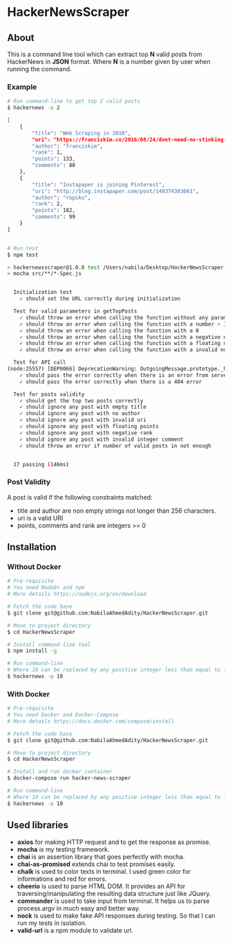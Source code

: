 # HackerNewsScraper

## About
This is a command line tool which can extract top **N** valid posts from HackerNews in **JSON** format. Where **N** is a number given by user when running the command.

### Example
``` bash
# Run command-line to get top 2 valid posts
$ hackernews -p 2

[
    {
        "title": "Web Scraping in 2016",
        "uri": "https://franciskim.co/2016/08/24/dont-need-no-stinking-api-web-scraping-2016-beyond/",
        "author": "franciskim",
        "rank": 1,
        "points": 133,
        "comments": 80
    },
    {
        "title": "Instapaper is joining Pinterest",
        "uri": "http://blog.instapaper.com/post/149374303661",
        "author": "ropiku",
        "rank": 2,
        "points": 182,
        "comments": 99
    }
]


# Run test
$ npm test

> hackernewsscraper@1.0.0 test /Users/nabila/Desktop/HackerNewsScraper
> mocha src/**/*-Spec.js


  Initialization test
    ✓ should set the URL correctly during initialization

  Test for valid parameters in getTopPosts
    ✓ should throw an error when calling the function without any parameters
    ✓ should throw an error when calling the function with a number > 100
    ✓ should throw an error when calling the function with a 0
    ✓ should throw an error when calling the function with a negative number
    ✓ should throw an error when calling the function with a floating number
    ✓ should throw an error when calling the function with a invalid number

  Test for API call
(node:25557) [DEP0066] DeprecationWarning: OutgoingMessage.prototype._headers is deprecated
    ✓ should pass the error correctly when there is an error from server side
    ✓ should pass the error correctly when there is a 404 error

  Test for posts validity
    ✓ should get the top two posts correctly
    ✓ should ignore any post with empty title
    ✓ should ignore any post with no author
    ✓ should ignore any post with invalid uri
    ✓ should ignore any post with floating points
    ✓ should ignore any post with negative rank
    ✓ should ignore any post with invalid integer comment
    ✓ should throw an error if number of valid posts in not enough


  17 passing (146ms)
```

### Post Validity
A post is valid if the following constraints matched:
- title and author are non empty strings not longer than 256 characters.
- uri is a valid URI
- points, comments and rank are integers >= 0

## Installation
### Without Docker
``` bash
# Pre-requisite
# You need Node8+ and npm
# More details https://nodejs.org/en/download

# Fetch the code base
$ git clone git@github.com:NabilaAhmedAdity/HackerNewsScraper.git

# Move to project directory
$ cd HackerNewsScraper

# Install command-line tool
$ npm install -g

# Run command-line
# Where 10 can be replaced by any positive integer less than equal to 100
$ hackernews -p 10
```

### With Docker

```bash
# Pre-requisite
# You need Docker and Docker-Compose
# More details https://docs.docker.com/compose/install

# Fetch the code base
$ git clone git@github.com:NabilaAhmedAdity/HackerNewsScraper.git

# Move to project directory
$ cd HackerNewsScraper

# Install and run docker container
$ docker-compose run hacker-news-scraper

# Run command-line
# Where 10 can be replaced by any positive integer less than equal to 100
$ hackernews -p 10
```

## Used libraries
- **axios** for making HTTP request and to get the response as promise.
- **mocha** is my testing framework.
- **chai** is an assertion library that goes perfectly with mocha.
- **chai-as-promised** extends chai to test promises easily.
- **chalk** is used to color texts in terminal. I used green color for informations and red for errors.
- **cheerio** is used to parse HTML DOM. It provides an API for traversing/manipulating the resulting data structure just like JQuery.
- **commander** is used to take input from terminal. It helps us to parse process.argv in much easy and better way. 
- **nock** is used to make fake API responses during testing. So that I can run my tests in isolation.
- **valid-url** is a npm module to validate url.
